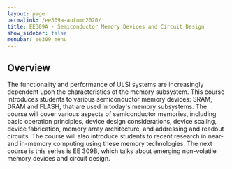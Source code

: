 ```yaml
---
layout: page
permalink: /ee309a-autumn2020/
title: EE309A - Semiconductor Memory Devices and Circuit Design
show_sidebar: false
menubar: ee309_menu
---
```


## Overview
The functionality and performance of ULSI systems are increasingly dependent upon the characteristics of the memory subsystem. This course introduces students to various semiconductor memory devices: SRAM, DRAM and FLASH, that are used in today's memory subsystems. The course will cover various aspects of semiconductor memories, including basic operation principles, device design considerations, device scaling, device fabrication, memory array architecture, and addressing and readout circuits. The course will also introduce students to recent research in near- and in-memory computing using these memory technologies. The next course is this series is EE 309B, which talks about emerging non-volatile memory devices and circuit design. 
